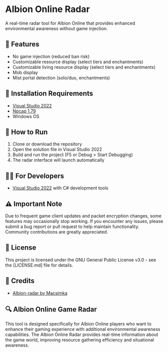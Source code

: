 # Albion Online Radar

A real-time radar tool for Albion Online that provides enhanced environmental awareness without game injection.

## 🎯 Features

- No game injection (reduced ban risk)
- Customizable resource display (select tiers and enchantments)
- Customizable living resource display (select tiers and enchantments)
- Mob display
- Mist portal detection (solo/duo, enchantments)

## 🔰 Installation Requirements

- [Visual Studio 2022](https://visualstudio.microsoft.com/vs/)
- [Npcap 1.79](https://npcap.com/dist/npcap-1.79.exe)
- Windows OS

## 🚀 How to Run

1. Clone or download the repository
2. Open the solution file in Visual Studio 2022
3. Build and run the project (F5 or Debug > Start Debugging)
4. The radar interface will launch automatically

## 👨‍💻 For Developers

- [Visual Studio 2022](https://visualstudio.microsoft.com/vs/) with C# development tools

## ⚠️ Important Note

Due to frequent game client updates and packet encryption changes, some features may occasionally stop working. If you encounter any issues, please submit a bug report or pull request to help maintain functionality. Community contributions are greatly appreciated.

## 📄 License

This project is licensed under the GNU General Public License v3.0 - see the [LICENSE.md] file for details.

## 💖 Credits

- [Albion-radar by Macsimka](https://github.com/Macsimka/Albion-radar)

## 🔍 Albion Online Game Radar

This tool is designed specifically for Albion Online players who want to enhance their gaming experience with additional environmental awareness capabilities. The Albion Online Radar provides real-time information about the game world, improving resource gathering efficiency and situational awareness.

